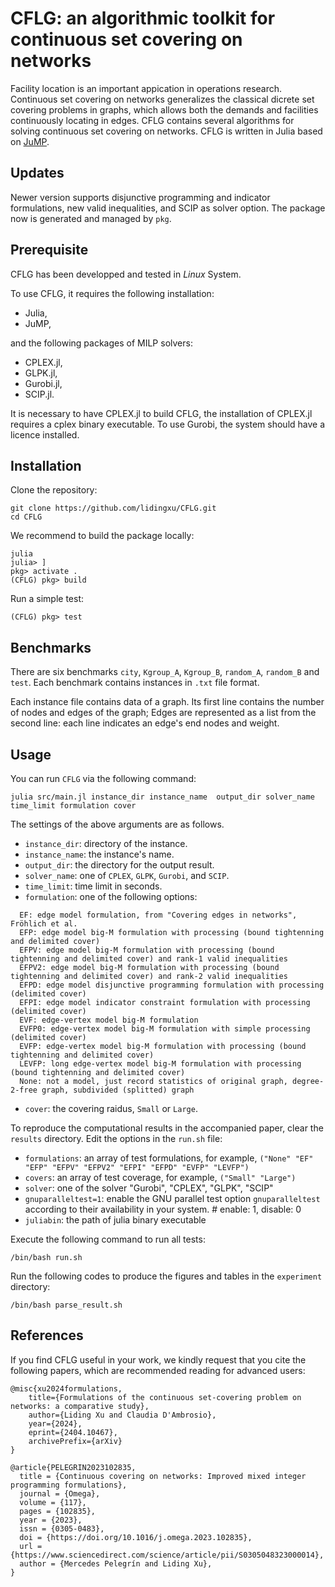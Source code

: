 

# CFLG: an algorithmic toolkit for continuous set covering on networks

Facility location is an important appication in operations research.  Continuous set covering on networks generalizes the classical dicrete set covering problems in graphs, which allows both the demands and facilities continuously locating in edges.
CFLG contains several algorithms for solving continuous set covering on networks. CFLG is written in Julia based on [JuMP](https://jump.dev/JuMP.jl/stable/installation/).

## Updates
Newer version supports disjunctive programming and indicator formulations, new valid inequalities, and SCIP as solver option.
The package now is generated and managed by `pkg`.


## Prerequisite
CFLG has been developped and tested in *Linux* System. 

To use CFLG, it requires the following installation:
- Julia,
- JuMP,

and the following packages of MILP solvers:
- CPLEX.jl,
- GLPK.jl,
- Gurobi.jl,
- SCIP.jl.

It is necessary to have CPLEX.jl to build CFLG, the installation of CPLEX.jl requires a cplex binary executable. To use Gurobi, the system should have a licence installed.

## Installation
Clone the repository: 
```
git clone https://github.com/lidingxu/CFLG.git
cd CFLG
```
We recommend to build the package locally:
```
julia
julia> ]
pkg> activate .
(CFLG) pkg> build
```
Run a simple test:
```
(CFLG) pkg> test
```


## Benchmarks
There are six benchmarks `city`, `Kgroup_A`, `Kgroup_B`, `random_A`, `random_B` and `test`. Each benchmark contains instances in `.txt` file format.

Each instance file contains data of a graph. Its first line contains the number of nodes and edges of the graph; Edges are represented as a list from the second line: each line indicates an edge's end nodes and weight.  


## Usage

You can run `CFLG`  via the following command:
```
julia src/main.jl instance_dir instance_name  output_dir solver_name time_limit formulation cover
```

The settings of the above arguments are as follows.
  * `instance_dir`: directory of the instance.
  * `instance_name`:  the instance's name.
  * `output_dir`: the directory for the output result.
  * `solver_name`: one of `CPLEX`, `GLPK`, `Gurobi`, and `SCIP`.
  * `time_limit`:  time limit in seconds.
  * `formulation`: one of the following options:
  ```
    EF: edge model formulation, from "Covering edges in networks", Fröhlich et al.
    EFP: edge model big-M formulation with processing (bound tightenning and delimited cover)
    EFPV: edge model big-M formulation with processing (bound tightenning and delimited cover) and rank-1 valid inequalities
    EFPV2: edge model big-M formulation with processing (bound tightenning and delimited cover) and rank-2 valid inequalities   
    EFPD: edge model disjunctive programming formulation with processing (delimited cover)
    EFPI: edge model indicator constraint formulation with processing (delimited cover)
    EVF: edge-vertex model big-M formulation 
    EVFP0: edge-vertex model big-M formulation with simple processing (delimited cover)
    EVFP: edge-vertex model big-M formulation with processing (bound tightenning and delimited cover)
    LEVFP: long edge-vertex model big-M formulation with processing (bound tightenning and delimited cover)
    None: not a model, just record statistics of original graph, degree-2-free graph, subdivided (splitted) graph
  ```
  * `cover`: the covering raidus, `Small` or `Large`.

To reproduce the computational results in the accompanied paper, clear the `results` directory.
Edit the options in the `run.sh` file:
* `formulations`: an array of test formulations, for example, `("None" "EF" "EFP" "EFPV" "EFPV2" "EFPI" "EFPD" "EVFP" "LEVFP")`
* `covers`: an array of test coverage, for example, `("Small" "Large")`
* `solver`: one of the solver "Gurobi", "CPLEX", "GLPK", "SCIP"
* `gnuparalleltest=1`: enable the GNU parallel test option `gnuparalleltest` according to their availability in your system. # enable: 1, disable: 0
* `juliabin`: the path of julia binary executable

Execute the following command to run all tests:
```
/bin/bash run.sh 
```

Run the following codes to produce the figures and tables in the `experiment` directory:
```
/bin/bash parse_result.sh
```


## References

If you find CFLG useful in your work, we kindly request that you cite the following papers, which are recommended reading for advanced users:

    @misc{xu2024formulations,
        title={Formulations of the continuous set-covering problem on networks: a comparative study},
        author={Liding Xu and Claudia D'Ambrosio},
        year={2024},
        eprint={2404.10467},
        archivePrefix={arXiv}
    }

    @article{PELEGRIN2023102835,
      title = {Continuous covering on networks: Improved mixed integer programming formulations},
      journal = {Omega},
      volume = {117},
      pages = {102835},
      year = {2023},
      issn = {0305-0483},
      doi = {https://doi.org/10.1016/j.omega.2023.102835},
      url = {https://www.sciencedirect.com/science/article/pii/S0305048323000014},
      author = {Mercedes Pelegrín and Liding Xu},
    }


